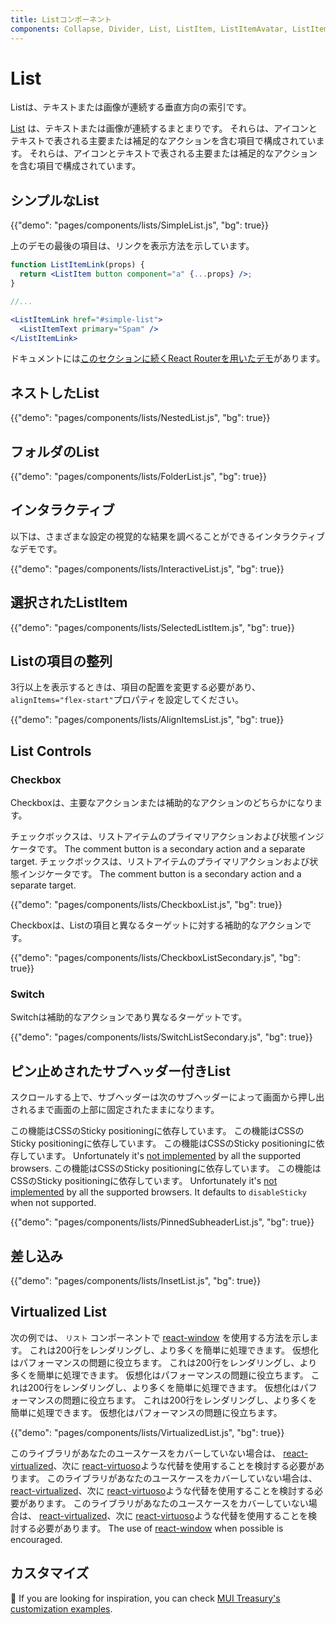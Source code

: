 ```yaml
---
title: Listコンポーネント
components: Collapse, Divider, List, ListItem, ListItemAvatar, ListItemIcon, ListItemSecondaryAction, ListItemText, ListSubheader
---
```


# List

<p class="description">Listは、テキストまたは画像が連続する垂直方向の索引です。</p>

[List](https://material.io/design/components/lists.html) は、テキストまたは画像が連続するまとまりです。 それらは、アイコンとテキストで表される主要または補足的なアクションを含む項目で構成されています。 それらは、アイコンとテキストで表される主要または補足的なアクションを含む項目で構成されています。

## シンプルなList

{{"demo": "pages/components/lists/SimpleList.js", "bg": true}}

上のデモの最後の項目は、リンクを表示方法を示しています。

```jsx
function ListItemLink(props) {
  return <ListItem button component="a" {...props} />;
}

//...

<ListItemLink href="#simple-list">
  <ListItemText primary="Spam" />
</ListItemLink>
```

ドキュメントには[このセクションに続くReact Routerを用いたデモ](/guides/composition/#react-router)があります。

## ネストしたList

{{"demo": "pages/components/lists/NestedList.js", "bg": true}}

## フォルダのList

{{"demo": "pages/components/lists/FolderList.js", "bg": true}}

## インタラクティブ

以下は、さまざまな設定の視覚的な結果を調べることができるインタラクティブなデモです。

{{"demo": "pages/components/lists/InteractiveList.js", "bg": true}}

## 選択されたListItem

{{"demo": "pages/components/lists/SelectedListItem.js", "bg": true}}

## Listの項目の整列

3行以上を表示するときは、項目の配置を変更する必要があり、`alignItems="flex-start"`プロパティを設定してください。

{{"demo": "pages/components/lists/AlignItemsList.js", "bg": true}}

## List Controls

### Checkbox

Checkboxは、主要なアクションまたは補助的なアクションのどちらかになります。

チェックボックスは、リストアイテムのプライマリアクションおよび状態インジケータです。 The comment button is a secondary action and a separate target. チェックボックスは、リストアイテムのプライマリアクションおよび状態インジケータです。 The comment button is a secondary action and a separate target.

{{"demo": "pages/components/lists/CheckboxList.js", "bg": true}}

Checkboxは、Listの項目と異なるターゲットに対する補助的なアクションです。

{{"demo": "pages/components/lists/CheckboxListSecondary.js", "bg": true}}

### Switch

Switchは補助的なアクションであり異なるターゲットです。

{{"demo": "pages/components/lists/SwitchListSecondary.js", "bg": true}}

## ピン止めされたサブヘッダー付きList

スクロールする上で、サブヘッダーは次のサブヘッダーによって画面から押し出されるまで画面の上部に固定されたままになります。

この機能はCSSのSticky positioningに依存しています。 この機能はCSSのSticky positioningに依存しています。 この機能はCSSのSticky positioningに依存しています。 Unfortunately it's [not implemented](https://caniuse.com/#search=sticky) by all the supported browsers. この機能はCSSのSticky positioningに依存しています。 この機能はCSSのSticky positioningに依存しています。 Unfortunately it's [not implemented](https://caniuse.com/#search=sticky) by all the supported browsers. It defaults to `disableSticky` when not supported.

{{"demo": "pages/components/lists/PinnedSubheaderList.js", "bg": true}}

## 差し込み

{{"demo": "pages/components/lists/InsetList.js", "bg": true}}

## Virtualized List

次の例では、 `リスト` コンポーネントで [react-window](https://github.com/bvaughn/react-window) を使用する方法を示します。 これは200行をレンダリングし、より多くを簡単に処理できます。 仮想化はパフォーマンスの問題に役立ちます。 これは200行をレンダリングし、より多くを簡単に処理できます。 仮想化はパフォーマンスの問題に役立ちます。 これは200行をレンダリングし、より多くを簡単に処理できます。 仮想化はパフォーマンスの問題に役立ちます。 これは200行をレンダリングし、より多くを簡単に処理できます。 仮想化はパフォーマンスの問題に役立ちます。

{{"demo": "pages/components/lists/VirtualizedList.js", "bg": true}}

このライブラリがあなたのユースケースをカバーしていない場合は、 [react-virtualized](https://github.com/bvaughn/react-virtualized)、次に [react-virtuoso](https://github.com/petyosi/react-virtuoso)ような代替を使用することを検討する必要があります。 このライブラリがあなたのユースケースをカバーしていない場合は、 [react-virtualized](https://github.com/bvaughn/react-virtualized)、次に [react-virtuoso](https://github.com/petyosi/react-virtuoso)ような代替を使用することを検討する必要があります。 このライブラリがあなたのユースケースをカバーしていない場合は、 [react-virtualized](https://github.com/bvaughn/react-virtualized)、次に [react-virtuoso](https://github.com/petyosi/react-virtuoso)ような代替を使用することを検討する必要があります。 The use of [react-window](https://github.com/bvaughn/react-window) when possible is encouraged.

## カスタマイズ

🎨 If you are looking for inspiration, you can check [MUI Treasury's customization examples](https://mui-treasury.com/styles/list-item).